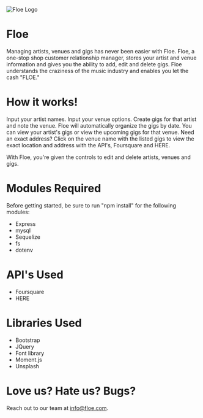 ![Floe Logo](https://github.com/LianaSun/GroupProject2/blob/master/public/assets/img/floelogo.png)
# Floe
Managing artists, venues and gigs has never been easier with Floe. Floe, a one-stop shop customer relationship manager, stores your artist and venue information and gives you the ability to add, edit and delete gigs. Floe understands the craziness of the music industry and enables you let the cash "FLOE."

# How it works!
Input your artist names. Input your venue options. Create gigs for that artist and note the venue. Floe will automatically organize the gigs by date.  You can view your artist's gigs or view the upcoming gigs for that venue. Need an exact address? Click on the venue name with the listed gigs to view the exact location and address with the API's, Foursquare and HERE. 

With Floe, you're given the controls to edit and delete artists, venues and gigs.

# Modules Required
Before getting started, be sure to run "npm install" for the following modules:
* Express
* mysql
* Sequelize
* fs
* dotenv

# API's Used
* Foursquare
* HERE

# Libraries Used
* Bootstrap
* JQuery
* Font library
* Moment.js
* Unsplash

# Love us? Hate us? Bugs?
Reach out to our team at info@floe.com.